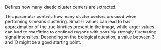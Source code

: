 Defines how many kinetic cluster centers are extracted. 

This parameter controls how many cluster centers are used when performing k-means clustering. Smaller values can lead to bad approximation of the true kinetics present in the image, while larger values can lead to overfitting to confined regions with possibly strongly fluctuating signal intensities. Depending on the biological question, a value between 3 and 10 might be a good starting point.
